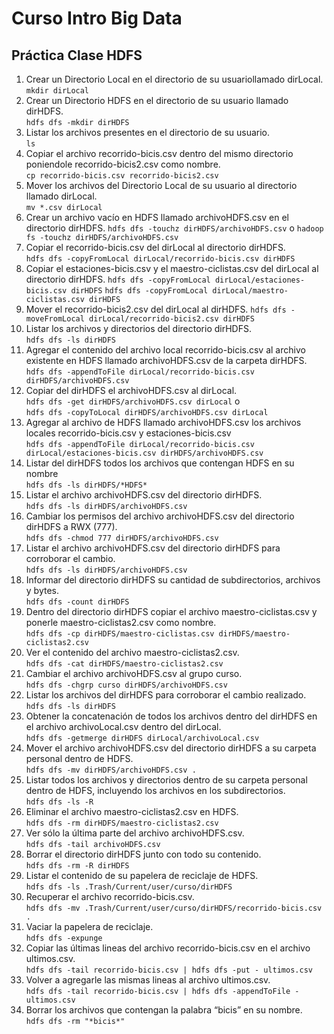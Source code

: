 # Curso Intro Big Data 
## Práctica Clase HDFS

1. Crear un Directorio Local en el directorio de su usuariollamado dirLocal.  
`mkdir dirLocal`
2. Crear un Directorio HDFS en el directorio de su usuario llamado dirHDFS.  
`hdfs dfs -mkdir dirHDFS`
3. Listar los archivos presentes en el directorio de su usuario.  
`ls`
4. Copiar el archivo recorrido-bicis.csv dentro del mismo directorio poniendole recorrido-bicis2.csv como nombre.  
`cp recorrido-bicis.csv recorrido-bicis2.csv`
5. Mover los archivos del Directorio Local de su usuario al directorio llamado dirLocal.  
`mv *.csv dirLocal`
6. Crear un archivo vacío en HDFS llamado archivoHDFS.csv en el directorio dirHDFS. 
`hdfs dfs -touchz dirHDFS/archivoHDFS.csv`
o
`hadoop fs -touchz dirHDFS/archivoHDFS.csv`
7. Copiar el recorrido-bicis.csv del dirLocal al directorio dirHDFS.  
`hdfs dfs -copyFromLocal dirLocal/recorrido-bicis.csv dirHDFS`
8. Copiar el estaciones-bicis.csv y el maestro-ciclistas.csv del dirLocal al directorio dirHDFS. 
`hdfs dfs -copyFromLocal dirLocal/estaciones-bicis.csv dirHDFS`
`hdfs dfs -copyFromLocal dirLocal/maestro-ciclistas.csv dirHDFS`
9. Mover el recorrido-bicis2.csv del dirLocal al dirHDFS. 
`hdfs dfs -moveFromLocal dirLocal/recorrido-bicis2.csv dirHDFS`
10. Listar los archivos y directorios del directorio dirHDFS.  
`hdfs dfs -ls dirHDFS`
11. Agregar el contenido del archivo local recorrido-bicis.csv al archivo existente en HDFS llamado archivoHDFS.csv de la carpeta dirHDFS.  
`hdfs dfs -appendToFile dirLocal/recorrido-bicis.csv dirHDFS/archivoHDFS.csv`
12. Copiar del dirHDFS el archivoHDFS.csv al dirLocal.  
`hdfs dfs -get dirHDFS/archivoHDFS.csv dirLocal`
o  
`hdfs dfs -copyToLocal dirHDFS/archivoHDFS.csv dirLocal`
13. Agregar al archivo de HDFS llamado archivoHDFS.csv los archivos locales recorrido-bicis.csv y estaciones-bicis.csv  
`hdfs dfs -appendToFile dirLocal/recorrido-bicis.csv dirLocal/estaciones-bicis.csv dirHDFS/archivoHDFS.csv`
14. Listar del dirHDFS todos los archivos que contengan HDFS en su nombre  
`hdfs dfs -ls dirHDFS/*HDFS*`
15. Listar el archivo archivoHDFS.csv del directorio dirHDFS.  
`hdfs dfs -ls dirHDFS/archivoHDFS.csv`
16. Cambiar los permisos del archivo archivoHDFS.csv del directorio dirHDFS a RWX (777).  
`hdfs dfs -chmod 777 dirHDFS/archivoHDFS.csv`
17. Listar el archivo archivoHDFS.csv del directorio dirHDFS para corroborar el cambio.  
`hdfs dfs -ls dirHDFS/archivoHDFS.csv`
18. Informar del directorio dirHDFS su cantidad de subdirectorios, archivos y bytes.  
`hdfs dfs -count dirHDFS`
19. Dentro del directorio dirHDFS copiar el archivo maestro-ciclistas.csv y ponerle maestro-ciclistas2.csv como nombre.  
`hdfs dfs -cp dirHDFS/maestro-ciclistas.csv dirHDFS/maestro-ciclistas2.csv`
20. Ver el contenido del archivo maestro-ciclistas2.csv.  
`hdfs dfs -cat dirHDFS/maestro-ciclistas2.csv`
21. Cambiar el archivo archivoHDFS.csv al grupo curso.  
`hdfs dfs -chgrp curso dirHDFS/archivoHDFS.csv`
22. Listar los archivos del dirHDFS para corroborar el cambio realizado.  
`hdfs dfs -ls dirHDFS`
23. Obtener la concatenación de todos los archivos dentro del dirHDFS en el archivo archivoLocal.csv dentro del dirLocal.  
`hdfs dfs -getmerge dirHDFS dirLocal/archivoLocal.csv`
24. Mover el archivo archivoHDFS.csv del directorio dirHDFS a su carpeta personal dentro de HDFS.  
`hdfs dfs -mv dirHDFS/archivoHDFS.csv .`
25. Listar todos los archivos y directorios dentro de su carpeta personal dentro de HDFS, incluyendo los archivos en los subdirectorios.  
`hdfs dfs -ls -R`
26. Eliminar el archivo maestro-ciclistas2.csv en HDFS.  
`hdfs dfs -rm dirHDFS/maestro-ciclistas2.csv`
27. Ver sólo la última parte del archivo archivoHDFS.csv.  
`hdfs dfs -tail archivoHDFS.csv`
28. Borrar el directorio dirHDFS junto con todo su contenido.  
`hdfs dfs -rm -R dirHDFS`
29. Listar el contenido de su papelera de reciclaje de HDFS.  
`hdfs dfs -ls .Trash/Current/user/curso/dirHDFS`
30. Recuperar el archivo recorrido-bicis.csv.  
`hdfs dfs -mv .Trash/Current/user/curso/dirHDFS/recorrido-bicis.csv .`
31. Vaciar la papelera de reciclaje.  
`hdfs dfs -expunge`
32. Copiar las últimas lineas del archivo recorrido-bicis.csv en el archivo ultimos.csv.  
`hdfs dfs -tail recorrido-bicis.csv | hdfs dfs -put - ultimos.csv`
33. Volver a agregarle las mismas lineas al archivo ultimos.csv.  
`hdfs dfs -tail recorrido-bicis.csv | hdfs dfs -appendToFile - ultimos.csv`
34. Borrar los archivos que contengan la palabra “bicis” en su nombre.  
`hdfs dfs -rm "*bicis*"`
